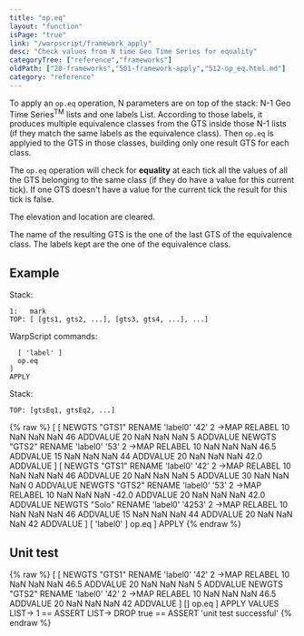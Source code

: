 ```yaml
---
title: "op.eq"
layout: "function"
isPage: "true"
link: "/warpscript/framework_apply"
desc: "Check values from N time Geo Time Series for equality"
categoryTree: ["reference","frameworks"]
oldPath: ["20-frameworks","501-framework-apply","512-op_eq.html.md"]
category: "reference"
---
```

 
To apply an `op.eq` operation, N parameters are on top of the stack: N-1 Geo Time Series<sup>TM</sup> lists and one labels List. According to those labels, it produces multiple equivalence classes from the GTS inside those N-1 lists (if they match the same labels as the equivalence class). Then `op.eq` is applyied to the GTS in those classes, building only one result GTS for each class.

The `op.eq` operation will check for **equality** at each tick all the values of all the GTS belonging to the same class (if they do have a value for this current tick). If one GTS doesn't have a value for the current tick the result for this tick is false.

The elevation and location are cleared. 

The name of the resulting GTS is the one of the last GTS of the equivalence class. The labels kept are the one of the equivalence class.

## Example ##

Stack:

    1:   mark
    TOP: [ [gts1, gts2, ...], [gts3, gts4, ...], ...]

WarpScript commands:

      [ 'label' ] 
      op.eq
    ]
    APPLY

Stack: 

    TOP: [gtsEq1, gtsEq2, ...]

{% raw %}
<warp10-warpscript-widget>
[
  [
    NEWGTS "GTS1" RENAME 
    'label0' '42' 2 ->MAP RELABEL
    10 NaN NaN NaN 46 ADDVALUE
    20 NaN NaN NaN 5 ADDVALUE
    NEWGTS "GTS2" RENAME 
    'label0' '53' 2 ->MAP RELABEL
    10 NaN NaN NaN 46.5 ADDVALUE
    15 NaN NaN NaN 44 ADDVALUE
    20 NaN NaN NaN 42.0 ADDVALUE
  ]
  [
    NEWGTS "GTS1" RENAME 
    'label0' '42' 2 ->MAP RELABEL
    10 NaN NaN NaN 46 ADDVALUE
    20 NaN NaN NaN 5 ADDVALUE
    30 NaN NaN NaN 0 ADDVALUE
    NEWGTS "GTS2" RENAME 
    'label0' '53' 2 ->MAP RELABEL
    10 NaN NaN NaN -42.0 ADDVALUE
    20 NaN NaN NaN 42.0 ADDVALUE
    NEWGTS "Solo" RENAME 
    'label0' '4253' 2 ->MAP RELABEL
    10 NaN NaN NaN 46 ADDVALUE
    15 NaN NaN NaN 44 ADDVALUE
    20 NaN NaN NaN 42 ADDVALUE
  ]
  [ 'label0' ]
  op.eq
]
APPLY
</warp10-warpscript-widget>
{% endraw %} 
## Unit test ##

{% raw %}
<warp10-warpscript-widget>
[
  [
    NEWGTS "GTS1" RENAME 
    'label0' '42' 2 ->MAP RELABEL
    10 NaN NaN NaN 46.5 ADDVALUE
    20 NaN NaN NaN 5 ADDVALUE
    NEWGTS "GTS2" RENAME 
    'label0' '42' 2 ->MAP RELABEL
    10 NaN NaN NaN 46.5 ADDVALUE
    20 NaN NaN NaN 42 ADDVALUE
  ]
  []
  op.eq
]
APPLY
VALUES LIST->
1 == ASSERT
LIST-> DROP
true == ASSERT
'unit test successful'
</warp10-warpscript-widget>
{% endraw %}        
